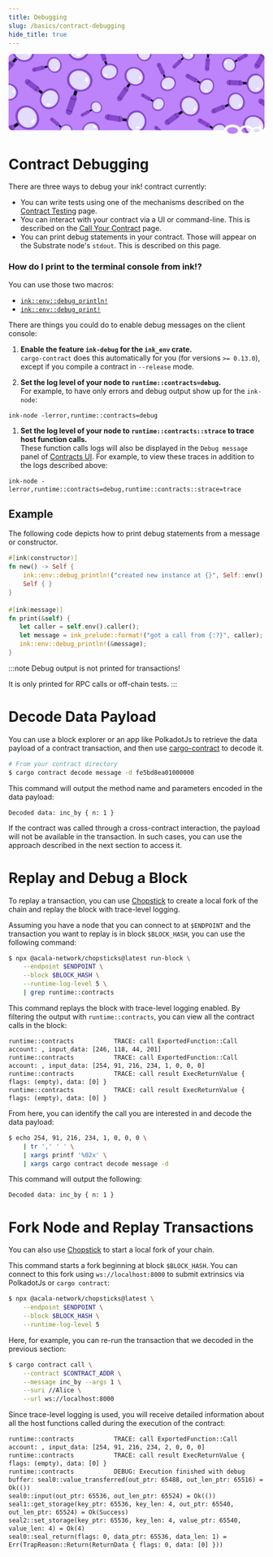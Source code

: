 ```yaml
---
title: Debugging
slug: /basics/contract-debugging
hide_title: true
---
```


![Magnifying Glass Title Picture](/img/title/magnifying-glass.svg)

# Contract Debugging

There are three ways to debug your ink! contract currently:

* You can write tests using one of the mechanisms described on the
  [Contract Testing](./overview.md) page.
* You can interact with your contract via a UI or command-line. This is
  described on the [Call Your Contract](../getting-started/calling.md) page.
* You can print debug statements in your contract. Those will appear
  on the Substrate node's `stdout`. This is described on this page.

### How do I print to the terminal console from ink!?

You can use those two macros:

* [`ink::env::debug_println!`](https://docs.rs/ink_env/6.0.0/ink_env/macro.debug_println.html)
* [`ink::env::debug_print!`](https://docs.rs/ink_env/6.0.0/ink_env/macro.debug_print.html)

There are things you could do to enable debug messages on the client console:

1. __Enable the feature `ink-debug` for the `ink_env` crate.__<br/>
   `cargo-contract` does this automatically for you (for versions `>= 0.13.0`), except if
   you compile a contract in `--release` mode.

1. __Set the log level of your node to `runtime::contracts=debug`.__<br/>
   For example, to have only errors and debug output show up for the `ink-node`:

  ```
  ink-node -lerror,runtime::contracts=debug
  ```

1. __Set the log level of your node to `runtime::contracts::strace` to trace host function calls.__<br/>
   These function calls logs will also be displayed in the `Debug message` panel of [Contracts UI](https://github.com/use-ink/contracts-ui).
   For example, to view these traces in addition to the logs described above:

  ```
  ink-node -lerror,runtime::contracts=debug,runtime::contracts::strace=trace
  ```

## Example

The following code depicts how to print debug statements
from a message or constructor.

```rust
#[ink(constructor)]
fn new() -> Self {
    ink::env::debug_println!("created new instance at {}", Self::env().block_number());
    Self { }
}

#[ink(message)]
fn print(&self) {
   let caller = self.env().caller();
   let message = ink_prelude::format!("got a call from {:?}", caller);
   ink::env::debug_println!(&message);
}
```

:::note
Debug output is not printed for transactions!

It is only printed for RPC calls or off-chain tests.
:::

# Decode Data Payload

You can use a block explorer or an app like PolkadotJs to retrieve the data payload of a contract transaction, and then use [cargo-contract](https://github.com/use-ink/cargo-contract) to decode it.

```bash
# From your contract directory
$ cargo contract decode message -d fe5bd8ea01000000
```

This command will output the method name and parameters encoded in the data payload:

```
Decoded data: inc_by { n: 1 }
```

If the contract was called through a cross-contract interaction, the payload will not be available in the transaction. In such cases, you can use the approach described in the next section to access it.

# Replay and Debug a Block

To replay a transaction, you can use [Chopstick](https://github.com/AcalaNetwork/chopsticks) to create a local fork of the chain and replay the block with trace-level logging.

Assuming you have a node that you can connect to at `$ENDPOINT` and the transaction you want to replay is in block `$BLOCK_HASH`, you can use the following command:

```bash
$ npx @acala-network/chopsticks@latest run-block \
    --endpoint $ENDPOINT \
    --block $BLOCK_HASH \
    --runtime-log-level 5 \
    | grep runtime::contracts
```

This command replays the block with trace-level logging enabled. By filtering the output with `runtime::contracts`, you can view all the contract calls in the block:

```
runtime::contracts           TRACE: call ExportedFunction::Call account: , input_data: [246, 118, 44, 201]
runtime::contracts           TRACE: call ExportedFunction::Call account: , input_data: [254, 91, 216, 234, 1, 0, 0, 0]
runtime::contracts           TRACE: call result ExecReturnValue { flags: (empty), data: [0] }
runtime::contracts           TRACE: call result ExecReturnValue { flags: (empty), data: [0] }
```

From here, you can identify the call you are interested in and decode the data payload:

```bash
$ echo 254, 91, 216, 234, 1, 0, 0, 0 \
    | tr ',' ' ' \
    | xargs printf '%02x' \
    | xargs cargo contract decode message -d
```

This command will output the following:

```
Decoded data: inc_by { n: 1 }
```

# Fork Node and Replay Transactions

You can also use [Chopstick](https://github.com/AcalaNetwork/chopsticks) to start a local fork of your chain.

This command starts a fork beginning at block `$BLOCK_HASH`. You can connect to this fork using `ws://localhost:8000` to submit extrinsics via PolkadotJs or `cargo contract`:

```bash
$ npx @acala-network/chopsticks@latest \
    --endpoint $ENDPOINT \
    --block $BLOCK_HASH \
    --runtime-log-level 5
```

Here, for example, you can re-run the transaction that we decoded in the previous section:

```bash
$ cargo contract call \
    --contract $CONTRACT_ADDR \
    --message inc_by --args 1 \
    --suri //Alice \
    --url ws://localhost:8000
```

Since trace-level logging is used, you will receive detailed information about all the host functions called during the execution of the contract:

```
runtime::contracts           TRACE: call ExportedFunction::Call account: , input_data: [254, 91, 216, 234, 2, 0, 0, 0]
runtime::contracts           TRACE: call result ExecReturnValue { flags: (empty), data: [0] }
runtime::contracts           DEBUG: Execution finished with debug buffer: seal0::value_transferred(out_ptr: 65488, out_len_ptr: 65516) = Ok(())
seal0::input(out_ptr: 65536, out_len_ptr: 65524) = Ok(())
seal1::get_storage(key_ptr: 65536, key_len: 4, out_ptr: 65540, out_len_ptr: 65524) = Ok(Success)
seal2::set_storage(key_ptr: 65536, key_len: 4, value_ptr: 65540, value_len: 4) = Ok(4)
seal0::seal_return(flags: 0, data_ptr: 65536, data_len: 1) = Err(TrapReason::Return(ReturnData { flags: 0, data: [0] }))
```
